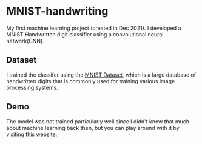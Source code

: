 # MNIST-handwriting
My first machine learning project (created in Dec 2021). I developed a MNIST Handwritten digit classifier using a convolutional neural network(CNN).

## Dataset
I trained the classifer using the [MNIST Dataset](https://en.wikipedia.org/wiki/MNIST_database), which is a large database of handwritten digits that is commonly used for training various image processing systems.

## Demo
The model was not trained particularly well since I didn't know that much about machine learning back then, but you can play around with it by visiting [this website](https://www.andrew.cmu.edu/user/bingchel/handwriting.html).
